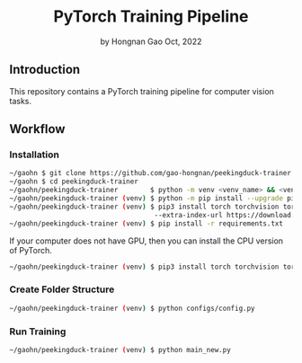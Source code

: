<div align="center">
<h1>PyTorch Training Pipeline</a></h1>
by Hongnan Gao
Oct, 2022
<br>
</div>

## Introduction

This repository contains a PyTorch training pipeline for computer vision tasks.

## Workflow

### Installation

```bash
~/gaohn $ git clone https://github.com/gao-hongnan/peekingduck-trainer.git
~/gaohn $ cd peekingduck-trainer
~/gaohn/peekingduck-trainer        $ python -m venv <venv_name> && <venv_name>\Scripts\activate 
~/gaohn/peekingduck-trainer (venv) $ python -m pip install --upgrade pip setuptools wheel
~/gaohn/peekingduck-trainer (venv) $ pip3 install torch torchvision torchaudio \    
                                    --extra-index-url https://download.pytorch.org/whl/cu113 
~/gaohn/peekingduck-trainer (venv) $ pip install -r requirements.txt
```

If your computer does not have GPU, then you can install the CPU version of PyTorch.

```bash
~/gaohn/peekingduck-trainer (venv) $ pip3 install torch torchvision torchaudio # 1.12.1
```

### Create Folder Structure

```bash
~/gaohn/peekingduck-trainer (venv) $ python configs/config.py
```

### Run Training

```bash
~/gaohn/peekingduck-trainer (venv) $ python main_new.py
```